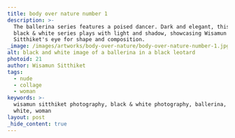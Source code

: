 ```yaml
---
title: body over nature number 1
description: >-
  The ballerina series features a poised dancer. Dark and elegant, this
  black & white series plays with light and shadow, showcasing Wisamun
  Sitthiket's eye for shape and composition.
_image: /images/artworks/body-over-nature/body-over-nature-number-1.jpg
alt: black and white image of a ballerina in a black leotard
photoid: 21
author: Wisamun Sitthiket
tags:
  - nude
  - collage
  - woman
keywords: >-
  wisamun sitthiket photography, black & white photography, ballerina, black &
  white, woman
layout: post
_hide_content: true
---
```

